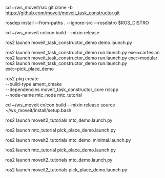 cd ~/ws_moveit/src
git clone -b <branch> https://github.com/moveit/moveit_task_constructor.git

rosdep install --from-paths . --ignore-src --rosdistro $ROS_DISTRO

cd ~/ws_moveit
colcon build --mixin release

ros2 launch moveit_task_constructor_demo demo.launch.py

ros2 launch moveit_task_constructor_demo run.launch.py exe:=cartesian
ros2 launch moveit_task_constructor_demo run.launch.py exe:=modular
ros2 launch moveit_task_constructor_demo run.launch.py exe:=pick_place_demo

ros2 pkg create \
--build-type ament_cmake \
--dependencies moveit_task_constructor_core rclcpp \
--node-name mtc_node mtc_tutorial

cd ~/ws_moveit
colcon build --mixin release
source ~/ws_moveit/install/setup.bash

ros2 launch moveit2_tutorials mtc_demo.launch.py

ros2 launch mtc_tutorial pick_place_demo.launch.py

ros2 launch moveit2_tutorials mtc_demo_minimal.launch.py

ros2 launch mtc_tutorial pick_place_demo.launch.py

ros2 launch moveit2_tutorials mtc_demo.launch.py

ros2 launch moveit2_tutorials pick_place_demo.launch.py
